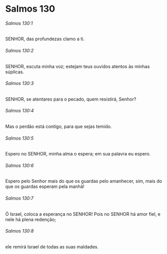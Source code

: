 # Salmos 130

###### Salmos 130:1

SENHOR, das profundezas clamo a ti.

###### Salmos 130:2

SENHOR, escuta minha voz; estejam teus ouvidos atentos às minhas súplicas.

###### Salmos 130:3

SENHOR, se atentares para o pecado, quem resistirá, Senhor?

###### Salmos 130:4

Mas o perdão está contigo, para que sejas temido.

###### Salmos 130:5

Espero no SENHOR, minha alma o espera; em sua palavra eu espero.

###### Salmos 130:6

Espero pelo Senhor mais do que os guardas pelo amanhecer, sim, mais do que os guardas esperam pela manhã!

###### Salmos 130:7

Ó Israel, coloca a esperança no SENHOR! Pois no SENHOR há amor fiel, e nele há plena redenção;

###### Salmos 130:8

ele remirá Israel de todas as suas maldades.

